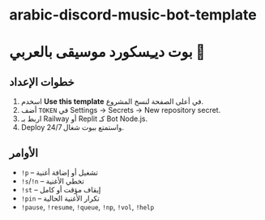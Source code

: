 # arabic-discord-music-bot-template

# بوت ديـِسكورد موسيقى بالعربي 🎵

## خطوات الإعداد
1. اسخدم **Use this template** في أعلى الصفحة لنسخ المشروع.
2. أضف `TOKEN` في Settings → Secrets → New repository secret.
3. اربط بـ Railway أو Replit كـ Bot Node.js.
4. Deploy واستمتع ببوت شغال 24/7.

## الأوامر
- `!p` – تشغيل أو إضافة أغنية
- `!s`/`!n` – تخطي الأغنية
- `!st` – إيقاف مؤقت أو كامل
- `!pin` – تكرار الأغنية الحالية
- `!pause`, `!resume`, `!queue`, `!np`, `!vol`, `!help`
